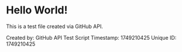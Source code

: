 # Hello World!

This is a test file created via GitHub API.

Created by: GitHub API Test Script
Timestamp: 1749210425
Unique ID: 1749210425
